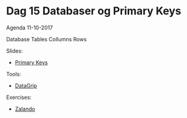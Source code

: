 # Dag 15 Databaser og Primary Keys
Agenda 11-10-2017

Database
Tables
Collumns
Rows

Slides:
* [Primary Keys](https://github.com/dat17v1/02_15_databaser_relationer_mellem_tabeller/blob/master/slides/Database%20modeling_%20tables%20-%20keys.pdf)

Tools:
* [DataGrip](https://www.jetbrains.com/datagrip/?fromMenu)

Exercises:
* [Zalando](https://docs.google.com/document/d/e/2PACX-1vT1o_3OQRlABEbRY79xQXejyIqiCUMEAzeQQw4-TTrBj6ViS1uB1j2jsZuYXsV306pNHa3tJs-YqGjP/pub)



